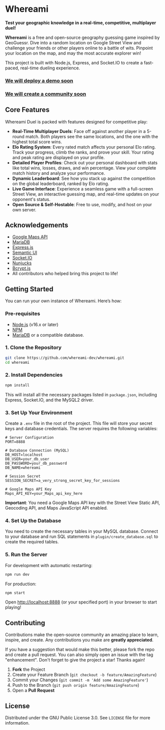 # Whereami

**Test your geographic knowledge in a real-time, competitive, multiplayer duel!**

**Whereami** is a free and open-source geography guessing game inspired by GeoGuessr. Dive into a random location on Google Street View and challenge your friends or other players online to a battle of wits. Pinpoint your location on the map, and may the most accurate explorer win!

This project is built with Node.js, Express, and Socket.IO to create a fast-paced, real-time dueling experience.

### [We will deploy a demo soon]()

### [We will create a community soon]()

## Core Features

Whereami Duel is packed with features designed for competitive play:

  * **Real-Time Multiplayer Duels**: Face off against another player in a 5-round match. Both players see the same locations, and the one with the highest total score wins.
  * **Elo Rating System**: Every rated match affects your personal Elo rating. Track your progress, climb the ranks, and prove your skill. Your rating and peak rating are displayed on your profile.
  * **Detailed Player Profiles**: Check out your personal dashboard with stats like total wins, losses, draws, and win percentage. View your complete match history and analyze your performance.
  * **Dynamic Leaderboard**: See how you stack up against the competition on the global leaderboard, ranked by Elo rating.
  * **Live Game Interface**: Experience a seamless game with a full-screen Street View, an interactive guessing map, and real-time updates on your opponent's status.
  * **Open Source & Self-Hostable**: Free to use, modify, and host on your own server.

## Acknowledgements

- [Google Maps API](https://developers.google.com/maps)
- [MariaDB](https://mariadb.org/)
- [Express.js](https://expressjs.com/)
- [Semantic UI](https://semantic-ui.com/)
- [Socket.IO](https://socket.io/)
- [Nunjucks](https://github.com/mozilla/nunjucks)
- [Bcrypt.js](https://github.com/kelektiv/node.bcrypt.js)
- All contributors who helped bring this project to life!

## Getting Started

You can run your own instance of Whereami. Here’s how:

### Pre-requisites

  * [Node.js](https://nodejs.org/) (v16.x or later)
  * [NPM](https://www.npmjs.com/)
  * [MariaDB](https://mariadb.org/) or a compatible database.

### 1. Clone the Repository

```bash
git clone https://github.com/whereami-dev/whereami.git
cd whereami
```

### 2. Install Dependencies

```bash
npm install
```

This will install all the necessary packages listed in `package.json`, including Express, Socket.IO, and the MySQL2 driver.

### 3. Set Up Your Environment

Create a `.env` file in the root of the project. This file will store your secret keys and database credentials. The server requires the following variables:

```env
# Server Configuration
PORT=8888

# Database Connection (MySQL)
DB_HOST=localhost
DB_USER=your_db_user
DB_PASSWORD=your_db_password
DB_NAME=whereami

# Session Secret
SESSION_SECRET=a_very_strong_secret_key_for_sessions

# Google Maps API Key
Maps_API_KEY=your_Maps_api_key_here
```

**Important**: You need a Google Maps API key with the Street View Static API, Geocoding API, and Maps JavaScript API enabled.

### 4. Set Up the Database

You need to create the necessary tables in your MySQL database. Connect to your database and run SQL statements in `plugin/create_database.sql` to create the required tables.

### 5. Run the Server

For development with automatic restarting:

```bash
npm run dev
```

For production:

```bash
npm start
```

Open <http://localhost:8888> (or your specified port) in your browser to start playing!

## Contributing

Contributions make the open-source community an amazing place to learn, inspire, and create. Any contributions you make are **greatly appreciated**.

If you have a suggestion that would make this better, please fork the repo and create a pull request. You can also simply open an issue with the tag "enhancement". Don't forget to give the project a star! Thanks again!

1.  **Fork** the Project
2.  Create your Feature Branch (`git checkout -b feature/AmazingFeature`)
3.  Commit your Changes (`git commit -m 'Add some AmazingFeature'`)
4.  Push to the Branch (`git push origin feature/AmazingFeature`)
5.  Open a **Pull Request**

## License

Distributed under the GNU Public License 3.0. See `LICENSE` file for more information.
